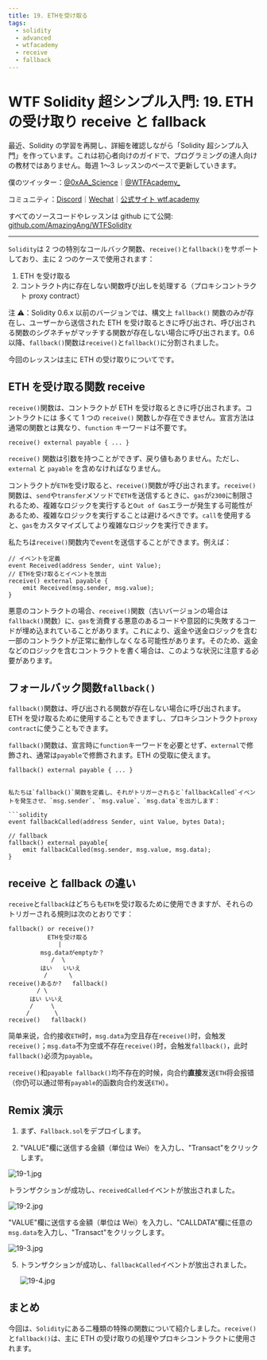 ```yaml
---
title: 19. ETHを受け取る
tags:
  - solidity
  - advanced
  - wtfacademy
  - receive
  - fallback
---
```


# WTF Solidity 超シンプル入門: 19. ETH の受け取り receive と fallback

最近、Solidity の学習を再開し、詳細を確認しながら「Solidity 超シンプル入門」を作っています。これは初心者向けのガイドで、プログラミングの達人向けの教材ではありません。毎週 1〜3 レッスンのペースで更新していきます。

僕のツイッター：[@0xAA_Science](https://twitter.com/0xAA_Science)｜[@WTFAcademy\_](https://twitter.com/WTFAcademy_)

コミュニティ：[Discord](https://discord.gg/5akcruXrsk)｜[Wechat](https://docs.google.com/forms/d/e/1FAIpQLSe4KGT8Sh6sJ7hedQRuIYirOoZK_85miz3dw7vA1-YjodgJ-A/viewform?usp=sf_link)｜[公式サイト wtf.academy](https://wtf.academy)

すべてのソースコードやレッスンは github にて公開: [github.com/AmazingAng/WTFSolidity](https://github.com/AmazingAng/WTFSolidity)

---

`Solidity`は 2 つの特別なコールバック関数、`receive()`と`fallback()`をサポートしており、主に 2 つのケースで使用されます：

1. ETH を受け取る
2. コントラクト内に存在しない関数呼び出しを処理する（プロキシコントラクト proxy contract）

注 ⚠️：Solidity 0.6.x 以前のバージョンでは、構文上 `fallback()` 関数のみが存在し、ユーザーから送信された ETH を受け取るときに呼び出され、呼び出される関数のシグネチャがマッチする関数が存在しない場合に呼び出されます。0.6 以降、`fallback()`関数は`receive()`と`fallback()`に分割されました。

今回のレッスンは主に ETH の受け取りについてです。

## ETH を受け取る関数 receive

`receive()`関数は、コントラクトが ETH を受け取るときに呼び出されます。コントラクトには 多くて 1 つの `receive()` 関数しか存在できません。宣言方法は通常の関数とは異なり、`function` キーワードは不要です。

```solidity
receive() external payable { ... }
```

`receive()` 関数は引数を持つことができず、戻り値もありません。ただし、`external` と `payable` を含めなければなりません。

コントラクトが`ETH`を受け取ると、`receive()`関数が呼び出されます。`receive()`関数は、`send`や`transfer`メソッドで`ETH`を送信するときに、`gas`が`2300`に制限されるため、複雑なロジックを実行すると`Out of Gas`エラーが発生する可能性があるため、複雑なロジックを実行することは避けるべきです。`call`を使用すると、`gas`をカスタマイズしてより複雑なロジックを実行できます。

私たちは`receive()`関数内で`event`を送信することができます。例えば：

```solidity
// イベントを定義
event Received(address Sender, uint Value);
// ETHを受け取るとイベントを放出
receive() external payable {
    emit Received(msg.sender, msg.value);
}
```

悪意のコントラクトの場合、`receive()`関数（古いバージョンの場合は`fallback()`関数）に、`gas`を消費する悪意のあるコードや意図的に失敗するコードが埋め込まれていることがあります。これにより、返金や送金ロジックを含む一部のコントラクトが正常に動作しなくなる可能性があります。そのため、返金などのロジックを含むコントラクトを書く場合は、このような状況に注意する必要があります。

## フォールバック関数`fallback()`

`fallback()`関数は、呼び出される関数が存在しない場合に呼び出されます。ETH を受け取るために使用することもできますし、プロキシコントラクト`proxy contract`に使うこともできます。

`fallback()`関数は、宣言時に`function`キーワードを必要とせず、`external`で修飾され、通常は`payable`で修飾されます。ETH の受取に使えます。

```solidity
fallback() external payable { ... }
```

````solidity

私たちは`fallback()`関数を定義し、それがトリガーされると`fallbackCalled`イベントを発生させ、`msg.sender`、`msg.value`、`msg.data`を出力します：

```solidity
event fallbackCalled(address Sender, uint Value, bytes Data);

// fallback
fallback() external payable{
    emit fallbackCalled(msg.sender, msg.value, msg.data);
}
````

## receive と fallback の違い

`receive`と`fallback`はどちらも`ETH`を受け取るために使用できますが、それらのトリガーされる規則は次のとおりです：

```text
fallback() or receive()?
           ETHを受け取る
              |
         msg.dataがemptyか？
            /  \
         はい   いいえ
          /      \
receive()あるか?   fallback()
        / \
      はい いいえ
      /     \
     /       \
receive()   fallback()
```

简单来说，合约接收`ETH`时，`msg.data`为空且存在`receive()`时，会触发`receive()`；`msg.data`不为空或不存在`receive()`时，会触发`fallback()`，此时`fallback()`必须为`payable`。

`receive()`和`payable fallback()`均不存在的时候，向合约**直接**发送`ETH`将会报错（你仍可以通过带有`payable`的函数向合约发送`ETH`）。

## Remix 演示

1. まず、`Fallback.sol`をデプロイします。

2. "VALUE"欄に送信する金額（単位は Wei）を入力し、"Transact"をクリックします。

![19-1.jpg](img/19-1.jpg)

トランザクションが成功し、`receivedCalled`イベントが放出されました。

![19-2.jpg](img/19-2.jpg)

"VALUE"欄に送信する金額（単位は Wei）を入力し、"CALLDATA"欄に任意の`msg.data`を入力し、"Transact"をクリックします。

![19-3.jpg](img/19-3.jpg)

5. トランザクションが成功し、`fallbackCalled`イベントが放出されました。

   ![19-4.jpg](img/19-4.jpg)

## まとめ

今回は、`Solidity`にある二種類の特殊の関数について紹介しました。`receive()`と`fallback()`は、主に ETH の受け取りの処理やプロキシコントラクトに使用されます。
